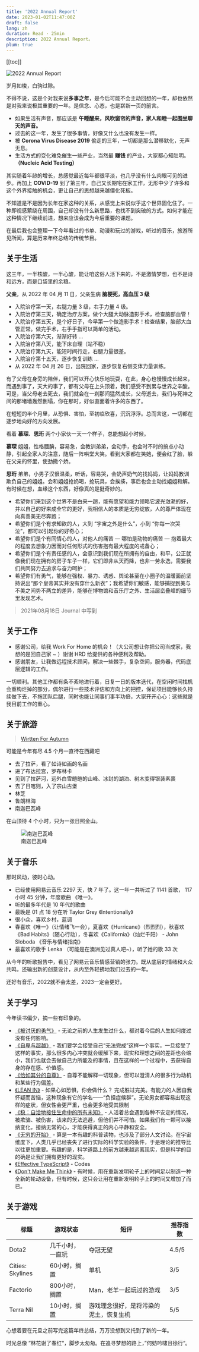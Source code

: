 ```yaml
---
title: '2022 Annual Report'
date: 2023-01-02T11:47:00Z
draft: false
lang: zh
duration: Read · 25min
description: 2022 Annual Report。
plum: true
---
```


[[toc]]

![2022 Annual Report](https://cdn.3333120.com/article/Autumn/Tibet-17.jpg)

岁月如梭，白驹过隙。

不得不说，这是个对我来说**多事之年**，是今后可能不会主动回想的一年，却也依然是对我来说极其重要的一年。是信念、心态，也是崭新一页的前言。

- 如果生活有声音，那应该是 **午睡醒来，风吹窗帘的声音，家人和睦一起围坐聊天的声音。**
- 过去的这一年，发生了很多事情，好像又什么也没有发生一样。
- 被 **Corona Virus Disease 2019** 偷走的三年，一切都是那么潜移默化，无声无息。
- 生活方式的变化难免催生一些产业，当然最 **赚钱** 的产业，大家都心知肚明。**（Nucleic Acid Testing）**

其实随着年龄的增长，总感觉最近每年都很平淡，也几乎没有什么肉眼可见的进步。再加上 **COVID-19** 到了第三年，自己又长期宅在家工作，无形中少了许多和这个外界接触的机会，更让自己的思想越来越僵化死板。

不知道是不是因为长年在家这种的关系，从感觉上来说似乎这个世界固化住了。一种即视感萦绕在周围，自己却没有什么新思路，也找不到突破的方式。如何才能在这种情况下继续前进，想来应该会成为今后重要的课题。

在最后我也会整理一下今年看过的书单、动漫和玩过的游戏，听过的音乐，旅游所见所闻，算是历来年终总结的传统节目。

## 关于生活

这三年，一半核酸，一半心酸，能让咱这俗人活下来的，不是激情梦想，也不是诗和远方，而是口袋里的余粮。

**父亲**，从 2022 年 04 月 11 日，父亲生病 **脑梗死，高血压 3 级**

- 入院治疗第一天，右腿力量 3 级，右手力量 4 级。
- 入院治疗第三天，确定治疗方案，做个大腿大动脉造影手术，检查脑部血管！
- 入院治疗第五天，是个好日子，今早第一个做造影手术！检查结果，脑部大血管正常。做完手术，右手手指可以简单的活动。
- 入院治疗第六天，渐渐好转 ...
- 入院治疗第八天，能下床自理（站不稳）
- 入院治疗第九天，能短时间行走，右腿力量很差。
- 入院治疗第十五天，逐步恢复训练 ...
- 从 2022 年 04 月 26 日，出院回家，逐步恢复右侧支体力量训练。

有了父母在身旁的陪伴，我们可以开心快乐地玩耍，在此，身心也慢慢成长起来，而遇到事了，天大的事了，都有父母在上头顶着，我们感受不到累与世界之辛酸。可是，当父母老去死去，我们就会在一刹那间猛然成长，父母逝去，我们与死神之间的那堵墙轰然倒塌，你在那时，好似直面着许多的东西了。

在短短的半个月里，从恐惧、害怕，至初临欣喜，沉沉浮浮。总而言这，一切都在逐步地向好的方向发展。

看着 **慕琛**、**思珩** 两个小家伙一天一个样子，总能想起小时候。

**慕琛** 姐姐，性格腼腆，容易急，会教训弟弟，会动手，也会时不时的搞点小动静，引起全家人的注意，随后一阵哄堂大笑。看到大家都在笑她，便会红了脸，躲在父亲的怀里，使劲撒个娇。

**思珩** 弟弟，小男子汉很温柔，听话，容易哭，会奶声奶气的找妈妈，让妈妈教训欺负自己的姐姐。会和姐姐抢奶喝，抢玩具，会挨揍，事后也会主动找姐姐和解。有时候在想，血缘这个东西，好像真的是挺奇妙的。

- 希望你们来到这个世界不是白来一趟，能有愿望和能力领略它波光潋滟的好，并以自己的好来成全它的更好，我相信人的本质是无穷绽放，人的尊严体现在向真善美无尽奔跑；
- 希望你们是个有求知欲的人，大到 “宇宙之外是什么”，小到 “你每一次哭泣”，都可以引起你的好奇心；
- 希望你们是个有同情心的人，对他人的痛苦 — 哪怕是动物的痛苦 — 抱着最大的程度去想象力因而对任何形式的伤害抱有最大程度的戒备心；
- 希望你们是个有责任感的人，会意识到我们现在所拥有的自由，和平，公正就像我们现在拥有的房子车子一样，它们即非从天而降，也非一劳永逸，需要我们共同努力去追求与奋力呵护；
- 希望你们有勇气，能够在强权、暴力、诱惑、舆论甚至在小圈子的温暖面前坚持说出“那个皇帝其实并没有穿什么新衣”；我希望你们敏感，能够捕捉到美与不美之间势不两立的差异，能够在博物馆和音乐厅之外、生活层峦叠嶂的细节里发现艺术。

> 2021年08月18日 Journal 中写到

## 关于工作

- 感谢公司，给我 Work For Home 的机会！（大公司想让你把公司当成家，我想的是回自己家 ~ ）谢谢 HRD 给提供的各种便利及帮助。
- 感谢朋友，让我做远程技术顾问，解决一些棘手，复杂空间，服务器，代码底层逻辑的工作。

一切顺利。其他工作都有条不紊地进行着，日复一日的版本迭代，在空闲时间找机会重构烂掉的部分，偶尔进行一些技术评估和方向上的把控，保证项目能够长久持续做下去，不拖团队后腿，同时也能让同事们事半功倍，大家开开心心：这些就是我目前工作的重心。

## 关于旅游

> [Wirtten For Autumn](https://oyxiaoxi.me/posts/written-for-autumn)

可能是今年有尽 4.5 个月一直待在西藏吧

- 去了拉萨，看了如诗如画的名画
- 进了布达拉宫，罗布林卡
- 见到了拉萨河，远外白雪皑皑的山峰、冰封的湖泊、树木变得银装素裹
- 去了日喀则，入了宗山古堡
- 林芝
- 鲁朗林海
- 南迦巴瓦峰

在山顶待 4 个小时，只为一张日照金山。
<figure>
  <img src="https://cdn.3333120.com/article/Autumn/Tibet-16.jpg" alt="南迦巴瓦峰" />
  <figcaption>南迦巴瓦峰</figcaption>
</figure>

## 关于音乐

那时风动，彼时心动。

- 已经使用网易云音乐 2297 天，快 7 年了。这一年一共听过了 1141 首歌， 117 小时 45 分钟，年度歌曲 《唯一》。
- 听的最多年代是 10 年代的歌曲
- 最晚是 01 点 18 分在听 Taylor Grey 《Intentionally》
- 很小众，喜欢乡村，蓝调
- 春喜欢《唯一》（让情绪飞一会），夏喜欢《Hurricane》（烈烈烈），秋喜欢《Bad Habits》（随心行动），冬喜欢《California》（灿烂千阳） - John Sloboda 《音乐与情绪指南》
- 最喜欢的歌手 Lenka （可能是在澳洲见过真人吧~），听了她的歌 33 次

从今年的听歌报告中，看见了网易云音乐情感营销的张力。既从底层的情绪和大众共鸣，还输出新的创意设计，从内至外轻拂地我们过去的一年。

还好有音乐，2022就不会太差，2023一定会更好。

## 关于学习

今年读书偏少，摘一些有印象的。

- [《被讨厌的勇气》](https://book.douban.com/subject/26369699/) - 无论之前的人生发生过什么，都对着今后的人生如何度过没有任何影响。
- [《自卑与超越》](https://book.douban.com/subject/26989781/) - 我们要学会接受自己“无法完成”这样一个事实，一旦接受了这样的事实，那么很多内心冲突就会缓解下来，现实和理想之间的差距也会缩小，我们也就会去做自己力所能及的事情，且在这样的一个过程中，去获得自身的存在感、价值感。
- [《恰如其分的自尊》](https://book.douban.com/subject/26606002/) - 自尊不能解释一切现象，但可以澄清人的很多行为动机和某些行为偏差。
- [《LEAN IN》](https://book.douban.com/subject/20384337/) - 如果心如恐惧，你会做什么？ 完成胜过完美。有能力的人因自我怀疑而苦恼，这种现象有它的学名——“负担症候群”。无论男女都容易出现这样的症状，但女性会更严重，也会更多地受其限制
- [《稳：自洽地接住生命中的所有未知》](https://book.douban.com/subject/35004503/) - 人活着总会遇到各种不安定的情况，被欺骗、被伤害，该来的无法逃避，但他们并不可怕。如果我们有一颗可以接纳变化，接纳无常的心，才能获得真正的内心平静和安全。
- [《无穷的开始》](https://book.douban.com/subject/26184242/) - 算是一本有趣的科普读物，也涉及了部分人文讨论。在宇宙维度下，人类几乎已经丧失了进行实际的科学实验的条件，于是理论的推导比以往更加重要。有趣的是，科学道路上的前方越来越远离现实，但是科学的目的确是让我们拥有更好的现实。
- [《Effective TypeScript》](https://book.douban.com/subject/35689352/) - Codes
- [《Don't Make Me Think》](https://book.douban.com/subject/1440223/) - 有时候，用在重新发明轮子上的时间足以制造一种全新的轮动设备，但有时候，这只会让用在重新发明轮子上的时间又增加了而已。

## 关于游戏

| 标题 | 游戏状态 | 短评 | 推荐指数 |
| --- | --- | --- | --- |
| Dota2 | 几千小时，一直玩 | 夺冠无望 | 4.5/5 |
| Cities: Skylines | 60小时，搁置 | 单机 | 3/5 |
| Factorio | 800小时，搁置 | Man，老羊一起玩过的游戏 | 3/5 |
| Terra Nil | 10小时，搁置 | 游戏理念很好，是将污染的泥土，恢复生机 | 5/5 |

心想着要在元旦之前写完这篇年终总结，万万没想到又托到了新的一年。

时光总像 ”林花谢了春红“，脚步太匆匆。在追寻梦想的路上，”何妨吟啸且徐行“。
